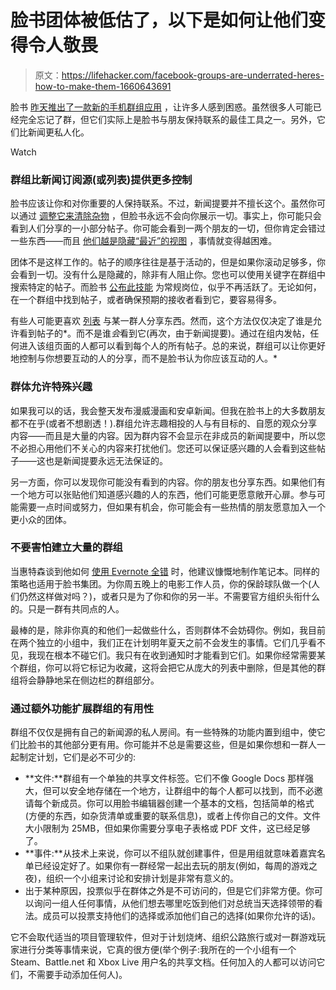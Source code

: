 # 脸书团体被低估了，以下是如何让他们变得令人敬畏

> 原文：<https://lifehacker.com/facebook-groups-are-underrated-heres-how-to-make-them-1660643691>

脸书 [昨天推出了一款新的手机群组应用](http://lifehacker.com/facebook-launches-dedicated-groups-app-to-make-groups-e-1660199423) ，让许多人感到困惑。虽然很多人可能已经完全忘记了群，但它们实际上是脸书与朋友保持联系的最佳工具之一。另外，它们比新闻更私人化。

Watch

### **群组比新闻订阅源(或列表)提供更多控制**

脸书应该让你和对你重要的人保持联系。不过，新闻提要并不擅长这个。虽然你可以通过 [调整它来清除杂物](https://lifehacker.com/how-to-declutter-your-facebook-news-feed-once-and-for-a-1449687892) ，但脸书永远不会向你展示一切。事实上，你可能只会看到人们分享的一小部分帖子。你可能会看到一两个朋友的一切，但你肯定会错过一些东西——而且 [他们越是隐藏“最近”的视图](http://lifehacker.com/how-to-show-the-most-recent-news-feed-in-the-new-face-1577443645) ，事情就变得越困难。

团体不是这样工作的。帖子的顺序往往是基于活动的，但是如果你滚动足够多，你会看到一切。没有什么是隐藏的，除非有人阻止你。您也可以使用关键字在群组中搜索特定的帖子。而脸书 [公布此技能](http://lifehacker.com/facebook-updated-its-graph-search-feature-today-to-incl-1429011032) 为常规岗位，似乎不再活跃了。无论如何，在一个群组中找到帖子，或者确保预期的接收者看到它，要容易得多。

有些人可能更喜欢 [列表](https://lifehacker.com/facebooks-new-smart-lists-keep-you-from-having-to-cul-5839909) 与某一群人分享东西。然而，这个方法仅仅决定了谁是允许看到帖子的*。而不是谁*会*看到它(再次，由于新闻提要)。通过在组内发帖，任何进入该组页面的人都可以看到每个人的所有帖子。总的来说，群组可以让你更好地控制与你想要互动的人的分享，而不是脸书认为你应该互动的人。*

### **群体允许特殊兴趣**

如果我可以的话，我会整天发布漫威漫画和安卓新闻。但我在脸书上的大多数朋友都不在乎(或者不想剧透！).群组允许志趣相投的人与有目标的、自愿的观众分享内容——而且是大量的内容。因为群内容不会显示在非成员的新闻提要中，所以您不必担心用他们不关心的内容来打扰他们。您还可以保证感兴趣的人会看到这些帖子——这也是新闻提要永远无法保证的。

另一方面，你可以发现你可能没有看到的内容。你的朋友也分享东西。如果他们有一个地方可以张贴他们知道感兴趣的人的东西，他们可能更愿意敞开心扉。参与可能需要一点时间或努力，但如果有机会，你可能会有一些热情的朋友愿意加入一个更小众的团体。

### **不要害怕建立大量的群组**

当惠特森谈到他如何 [使用 Evernote 全错](https://lifehacker.com/ive-been-using-evernote-all-wrong-heres-why-its-actual-5989980) 时，他建议慷慨地制作笔记本。同样的策略也适用于脸书集团。为你周五晚上的电影工作人员，你的保龄球队做一个(人们仍然这样做对吗？)，或者只是为了你和你的另一半。不需要官方组织头衔什么的。只是一群有共同点的人。

最棒的是，除非你真的和他们一起做些什么，否则群体不会妨碍你。例如，我目前在两个独立的小组中，我们正在计划明年夏天之前不会发生的事情。它们几乎看不见，我现在根本不碰它们。我只有在收到通知时才能看到它们。如果你经常需要某个群组，你可以将它标记为收藏，这将会把它从庞大的列表中删除，但是其他的群组将会静静地呆在侧边栏的群组部分。

### **通过额外功能扩展群组的有用性**

群组不仅仅是拥有自己的新闻源的私人房间。有一些特殊的功能内置到组中，使它们比脸书的其他部分更有用。你可能并不总是需要这些，但是如果你想和一群人一起制定计划，它们是必不可少的:

*   **文件:**群组有一个单独的共享文件标签。它们不像 Google Docs 那样强大，但可以安全地存储在一个地方，让群组中的每个人都可以找到，而不必邀请每个新成员。你可以用脸书编辑器创建一个基本的文档，包括简单的格式(方便的东西，如杂货清单或重要的联系信息)，或者上传你自己的文件。文件大小限制为 25MB，但如果你需要分享电子表格或 PDF 文件，这已经足够了。
*   **事件:**从技术上来说，你可以不组队就创建事件，但是用组就意味着嘉宾名单已经设定好了。如果你有一群经常一起出去玩的朋友(例如，每周的游戏之夜)，组织一个小组来讨论和安排计划是非常有意义的。
*   出于某种原因，投票似乎在群体之外是不可访问的，但是它们非常方便。你可以询问一组人任何事情，从他们想去哪里吃饭到他们对总统当天选择领带的看法。成员可以投票支持他们的选择或添加他们自己的选择(如果你允许的话)。

它不会取代适当的项目管理软件，但对于计划烧烤、组织公路旅行或对一群游戏玩家进行分类等事情来说，它真的很方便(举个例子:我所在的一个小组有一个 Steam、Battle.net 和 Xbox Live 用户名的共享文档。任何加入的人都可以访问它们，不需要手动添加任何人)。
